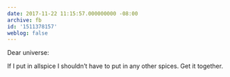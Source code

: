 ```yaml
---
date: 2017-11-22 11:15:57.000000000 -08:00
archive: fb
id: '1511378157'
weblog: false
---
```


Dear universe:

If I put in allspice I shouldn’t have to put in any other spices. Get it together.
